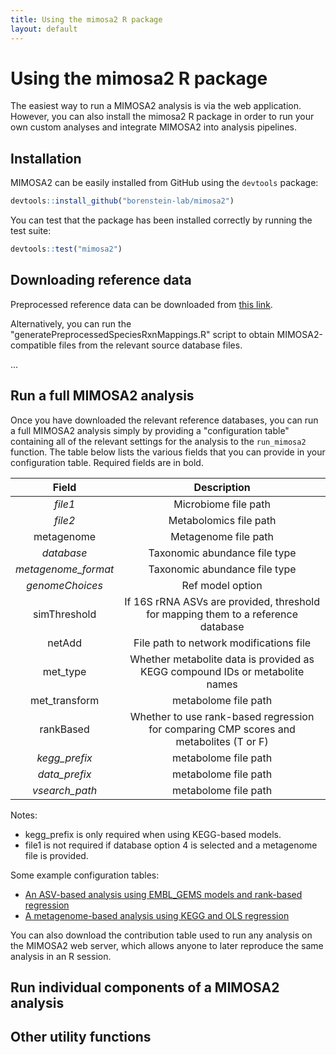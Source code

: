 ```yaml
---
title: Using the mimosa2 R package
layout: default
---
```

# Using the mimosa2 R package

The easiest way to run a MIMOSA2 analysis is via the web application. However, you can also install the mimosa2 R package in order
 to run your own custom analyses and integrate MIMOSA2 into analysis pipelines.

## Installation

MIMOSA2 can be easily installed from GitHub using the `devtools` package:

```R
devtools::install_github("borenstein-lab/mimosa2")
``` 

You can test that the package has been installed correctly by running the test suite:

```R
devtools::test("mimosa2")
```

## Downloading reference data

Preprocessed reference data can be downloaded from [this link](http://cnoecker.github.io/MIMOSA2shiny/downloads.html). 

Alternatively, you can run the "generatePreprocessedSpeciesRxnMappings.R" script to obtain MIMOSA2-compatible files from the relevant source database files.

...

## Run a full MIMOSA2 analysis

Once you have downloaded the relevant reference databases, you can run a full MIMOSA2 analysis simply by providing a "configuration table" containing all of the relevant settings for the analysis to the `run_mimosa2` function.
The table below lists the various fields that you can provide in your configuration table. Required fields are in bold.

| Field | Description |
|:------:|:----------:|
|*file1* | Microbiome file path |
|*file2* | Metabolomics file path |
|metagenome | Metagenome file path |
|*database* | Taxonomic abundance file type |
|*metagenome_format* | Taxonomic abundance file type |
|*genomeChoices* | Ref model option |
|simThreshold | If 16S rRNA ASVs are provided, threshold for mapping them to a reference database |
|netAdd | File path to network modifications file |
|met_type | Whether metabolite data is provided as KEGG compound IDs or metabolite names |
|met_transform | metabolome file path |
|rankBased | Whether to use rank-based regression for comparing CMP scores and metabolites (T or F) |
|*kegg_prefix* | metabolome file path |
|*data_prefix* | metabolome file path |
|*vsearch_path* | metabolome file path |

Notes: 
- kegg_prefix is only required when using KEGG-based models.
- file1 is not required if database option 4 is selected and a metagenome file is provided.

Some example configuration tables:

- [An ASV-based analysis using EMBL_GEMS models and rank-based regression](link) 
- [A metagenome-based analysis using KEGG and OLS regression](link2)

You can also download the contribution table used to run any analysis on the MIMOSA2 web server, which allows anyone to later reproduce the same analysis in an R session.

## Run individual components of a MIMOSA2 analysis

## Other utility functions
